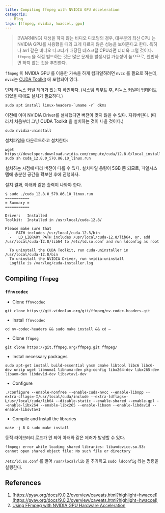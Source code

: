```yaml
---
title: Compiling ffmpeg with NVIDIA GPU Acceleration
categoris:
  - Blog
tags: [ffmpeg, nvidia, hwaccel, gpu]
---
```



> [!WARNING] 재생을 하지 않는 비디오 디코딩의 경우, 대부분의 최신 CPU 는 NVIDIA GPU를 사용했을 때와 크게 다르지 않은 성능을 보여준다고 한다. 특히나 av1 같은 비디오 디코더가 내장된 데스크탑 CPU라면 더더욱 그럴 것이다. `ffmpeg` 을 직접 빌드하는 것은 많은 문제를 발생시킬 가능성이 높으므로, 웬만하면 하지 않는 것을 추천한다.

`ffmpeg` 이 NVIDIA GPU 를 이용한 가속을 하게 컴파일하려면 `nvcc` 를 필요로 하는데, `nvcc`는 [CUDA Toolkit](https://developer.nvidia.com/cuda-toolkit) 에 포함되어 있다.

먼저 리눅스 커널 헤더가 있는지 확인하자. (시스템 리부트 후, 리눅스 커널이 업데이트 되었을 때에도 설치가 필요하다.)

```
sudo apt install linux-headers-`uname -r` dkms
```

이전에 이미 NVIDIA Driver를 설치했다면 버전이 맞지 않을 수 있다. 지워버린다. (따라서 처음부터 그냥 CUDA Toolkit 을 설치하는 것이 나을 것이다.)

```
sudo nvidia-uninstall
```

설치파일을 다운로드하고 설치한다:

```
wget https://developer.download.nvidia.com/compute/cuda/12.8.0/local_installers/cuda_12.8.0_570.86.10_linux.run
sudo sh cuda_12.8.0_570.86.10_linux.run
```

설치하는 시점에 따라 버전이 다를 수 있다. 설치파일 용량이 5GB 쯤 되므로, 파일시스템에 충분한 공간을 확보한 후에 진행하자.

설치 결과, 아래와 같은 출력이 나와야 한다.

```
$ sudo ./cuda_12.8.0_570.86.10_linux.run 
===========
= Summary =
===========

Driver:   Installed
Toolkit:  Installed in /usr/local/cuda-12.8/

Please make sure that
 -   PATH includes /usr/local/cuda-12.8/bin
  -   LD_LIBRARY_PATH includes /usr/local/cuda-12.8/lib64, or, add /usr/local/cuda-12.8/lib64 to /etc/ld.so.conf and run ldconfig as root

  To uninstall the CUDA Toolkit, run cuda-uninstaller in /usr/local/cuda-12.8/bin
  To uninstall the NVIDIA Driver, run nvidia-uninstall
  Logfile is /var/log/cuda-installer.log
  ```

## Compiling `ffmpeg`

### `ffnvcodec`

- Clone `ffnvcodec`

```
git clone https://git.videolan.org/git/ffmpeg/nv-codec-headers.git
```

- Install `ffnvcodec`

```
cd nv-codec-headers && sudo make install && cd –
```

- Clone `ffmpeg`

```
git clone https://git.ffmpeg.org/ffmpeg.git ffmpeg/
```

- Install necessary packages

```
sudo apt-get install build-essential yasm cmake libtool libc6 libc6-dev unzip wget libnuma1 libnuma-dev pkg-config libx264-dev libx265-dev libaom-dev libdav1d-dev libsvtav1-dev
```

- Configure

```
./configure --enable-nonfree --enable-cuda-nvcc --enable-libnpp --extra-cflags=-I/usr/local/cuda/include --extra-ldflags=-L/usr/local/cuda/lib64 --disable-static --enable-shared --enable-gpl --enable-libx264 --enable-libx265 --enable-libaom --enable-libdav1d --enable-libsvtav1
```

- Compile and Install the libraries

```
make -j 8 & sudo make install
```

동적 라이브러리 로드가 안 되어 아래와 같은 에러가 발생할 수 있다.

```
ffmpeg: error while loading shared libraries: libavdevice.so.53: cannot open shared object file: No such file or directory
```


`/etc/ld.so.conf` 를 열어 `/usr/local/lib` 을 추가하고 `sudo ldconfig` 라는 명령을 실행한다. 

## References

1. [https://pyav.org/docs/9.0.2/overview/caveats.html?highlight=hwaccel](https://pyav.org/docs/9.0.2/overview/caveats.html?highlight=hwaccel)
2. [Using FFmpeg with NVIDIA GPU Hardware Acceleration](https://docs.nvidia.com/video-technologies/video-codec-sdk/11.1/ffmpeg-with-nvidia-gpu/index.html)



